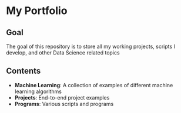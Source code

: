 # My Portfolio

## Goal
The goal of this repository is to store all my working projects, scripts I develop, and other Data Science related topics

## Contents
* **Machine Learning**: A collection of examples of different machine learning algorithms
* **Projects**: End-to-end project examples
* **Programs**: Various scripts and programs
